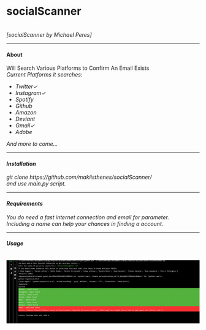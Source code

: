 <h1>socialScanner</h1><br>
<i>[socialScanner by Michael Peres]</i><hr>
<h4>About</h4>
Will Search Various Platforms to Confirm An Email Exists<br>
<i>Current Platforms it searches:<i>
<ul>
  <li>Twitter✓</li>
   <li>Instagram✓</li>
   <li>Spotify</li>
   <li>Github</li>
   <li>Amazon</li>
   <li>Deviant</li>
   <li>Gmail✓</li>
   <li>Adobe</li>
</ul>  
And more to come...  <br>
<hr>
<h4>Installation</h4>
git clone https://github.com/makiisthenes/socialScanner/ <br>
and use main.py script.<br>
<hr>
<h4>Requirements</h4>
You do need a fast internet connection and email for parameter.<br>
Including a name can help your chances in finding a account.<br>
<hr>
<h4>Usage</h4><br>
<img src='https://raw.githubusercontent.com/makiisthenes/socialScanner/master/WORKING_PIC.png'>
